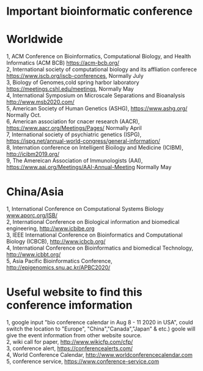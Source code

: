 # Important bioinformatic conference
# Worldwide
1, ACM Conference on Bioinformatics, Computational Biology, and Health Informatics (ACM BCB)  https://acm-bcb.org/ \
2, International society of computational biology and its affliation conferece https://www.iscb.org/iscb-conferences, Normally July \
3, Biology of Genomes,cold spring harbor laboratory https://meetings.cshl.edu/meetings, Normally May \
4, International Symposium on Microscale Separations and Bioanalysis http://www.msb2020.com/ \
5, American Society of Human Genetics (ASHG), https://www.ashg.org/ Normally Oct. \
6, American association for cnacer research (AACR), https://www.aacr.org/Meetings/Pages/ Normally April \
7, International society of psychiatric genetics (ISPG), https://ispg.net/annual-world-congress/general-information/ \
8, Internation conference on Intelligent Bioilogy and Medicine (ICIBM), http://icibm2019.org/ \
9, The Amereican Association of Immunologists (AAI), https://www.aai.org/Meetings/AAI-Annual-Meeting Normally May

# China/Asia
1, International Conference on Computational Systems Biology www.aporc.org/ISB/ \
2, International Conference on Biological information and biomedical engineering, http://www.icbibe.org \
3, IEEE International Conference on Bioinformatics and Computational Biology (ICBCB), http://www.icbcb.org/ \
4, International Conference on Bioinformatics and biomedical Technology, http://www.icbbt.org/  \
5, Asia Pacific Bioinformatics Conference, http://epigenomics.snu.ac.kr/APBC2020/

# Useful website to find this conference imformation
1, google input "bio conference calendar in Aug 8 - 11 2020 in USA", could switch the location to "Europe", "China","Canada","Japan" & etc.) goole will give the event information from other website source. \
2, wiki call for paper, http://www.wikicfp.com/cfp/ \
3, conference alert, https://conferencealerts.com/ \
4, World Conference Calendar, http://www.worldconferencecalendar.com \
5, conference service, https://www.conference-service.com
